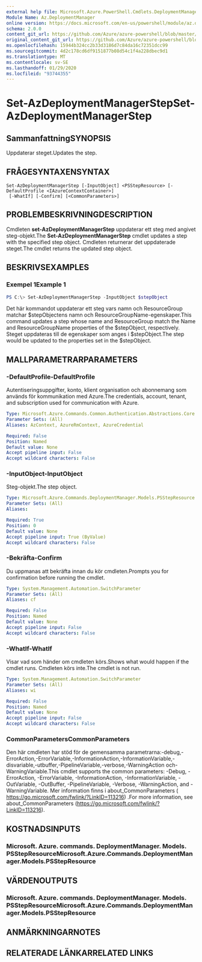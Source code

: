 ```yaml
---
external help file: Microsoft.Azure.PowerShell.Cmdlets.DeploymentManager.dll-Help.xml
Module Name: Az.DeploymentManager
online version: https://docs.microsoft.com/en-us/powershell/module/az.deploymentmanager/set-azdeploymentmanagerstep
schema: 2.0.0
content_git_url: https://github.com/Azure/azure-powershell/blob/master/src/DeploymentManager/DeploymentManager/help/Set-AzDeploymentManagerStep.md
original_content_git_url: https://github.com/Azure/azure-powershell/blob/master/src/DeploymentManager/DeploymentManager/help/Set-AzDeploymentManagerStep.md
ms.openlocfilehash: 15944b324cc2b33d3186d7c84da16c72351dcc99
ms.sourcegitcommit: 4d2c178cd6df9151877b08d54c1f4a228dbec9d1
ms.translationtype: MT
ms.contentlocale: sv-SE
ms.lasthandoff: 01/29/2020
ms.locfileid: "93744355"
---
```

# <span data-ttu-id="320ab-101">Set-AzDeploymentManagerStep</span><span class="sxs-lookup"><span data-stu-id="320ab-101">Set-AzDeploymentManagerStep</span></span>

## <span data-ttu-id="320ab-102">Sammanfattning</span><span class="sxs-lookup"><span data-stu-id="320ab-102">SYNOPSIS</span></span>
<span data-ttu-id="320ab-103">Uppdaterar steget.</span><span class="sxs-lookup"><span data-stu-id="320ab-103">Updates the step.</span></span>

## <span data-ttu-id="320ab-104">FRÅGESYNTAXEN</span><span class="sxs-lookup"><span data-stu-id="320ab-104">SYNTAX</span></span>

```
Set-AzDeploymentManagerStep [-InputObject] <PSStepResource> [-DefaultProfile <IAzureContextContainer>]
 [-WhatIf] [-Confirm] [<CommonParameters>]
```

## <span data-ttu-id="320ab-105">PROBLEMBESKRIVNING</span><span class="sxs-lookup"><span data-stu-id="320ab-105">DESCRIPTION</span></span>
<span data-ttu-id="320ab-106">Cmdleten **set-AzDeploymentManagerStep** uppdaterar ett steg med angivet steg-objekt.</span><span class="sxs-lookup"><span data-stu-id="320ab-106">The **Set-AzDeploymentManagerStep** cmdlet updates a step with the specified step object.</span></span>
<span data-ttu-id="320ab-107">Cmdleten returnerar det uppdaterade steget.</span><span class="sxs-lookup"><span data-stu-id="320ab-107">The cmdlet returns the updated step object.</span></span>

## <span data-ttu-id="320ab-108">BESKRIVS</span><span class="sxs-lookup"><span data-stu-id="320ab-108">EXAMPLES</span></span>

### <span data-ttu-id="320ab-109">Exempel 1</span><span class="sxs-lookup"><span data-stu-id="320ab-109">Example 1</span></span>
```powershell
PS C:\> Set-AzDeploymentManagerStep -InputObject $stepObject
```

<span data-ttu-id="320ab-110">Det här kommandot uppdaterar ett steg vars namn och ResourceGroup matchar $stepObjectens namn och ResourceGroupName-egenskaper.</span><span class="sxs-lookup"><span data-stu-id="320ab-110">This command updates a step whose name and ResourceGroup match the Name and ResourceGroupName properties of the $stepObject, respectively.</span></span>
<span data-ttu-id="320ab-111">Steget uppdateras till de egenskaper som anges i $stepObject.</span><span class="sxs-lookup"><span data-stu-id="320ab-111">The step would be updated to the properties set in the $stepObject.</span></span>

## <span data-ttu-id="320ab-112">MALLPARAMETRAR</span><span class="sxs-lookup"><span data-stu-id="320ab-112">PARAMETERS</span></span>

### <span data-ttu-id="320ab-113">-DefaultProfile</span><span class="sxs-lookup"><span data-stu-id="320ab-113">-DefaultProfile</span></span>
<span data-ttu-id="320ab-114">Autentiseringsuppgifter, konto, klient organisation och abonnemang som används för kommunikation med Azure.</span><span class="sxs-lookup"><span data-stu-id="320ab-114">The credentials, account, tenant, and subscription used for communication with Azure.</span></span>

```yaml
Type: Microsoft.Azure.Commands.Common.Authentication.Abstractions.Core.IAzureContextContainer
Parameter Sets: (All)
Aliases: AzContext, AzureRmContext, AzureCredential

Required: False
Position: Named
Default value: None
Accept pipeline input: False
Accept wildcard characters: False
```

### <span data-ttu-id="320ab-115">-InputObject</span><span class="sxs-lookup"><span data-stu-id="320ab-115">-InputObject</span></span>
<span data-ttu-id="320ab-116">Steg-objekt.</span><span class="sxs-lookup"><span data-stu-id="320ab-116">The step object.</span></span>

```yaml
Type: Microsoft.Azure.Commands.DeploymentManager.Models.PSStepResource
Parameter Sets: (All)
Aliases:

Required: True
Position: 0
Default value: None
Accept pipeline input: True (ByValue)
Accept wildcard characters: False
```

### <span data-ttu-id="320ab-117">-Bekräfta</span><span class="sxs-lookup"><span data-stu-id="320ab-117">-Confirm</span></span>
<span data-ttu-id="320ab-118">Du uppmanas att bekräfta innan du kör cmdleten.</span><span class="sxs-lookup"><span data-stu-id="320ab-118">Prompts you for confirmation before running the cmdlet.</span></span>

```yaml
Type: System.Management.Automation.SwitchParameter
Parameter Sets: (All)
Aliases: cf

Required: False
Position: Named
Default value: None
Accept pipeline input: False
Accept wildcard characters: False
```

### <span data-ttu-id="320ab-119">-WhatIf</span><span class="sxs-lookup"><span data-stu-id="320ab-119">-WhatIf</span></span>
<span data-ttu-id="320ab-120">Visar vad som händer om cmdleten körs.</span><span class="sxs-lookup"><span data-stu-id="320ab-120">Shows what would happen if the cmdlet runs.</span></span>
<span data-ttu-id="320ab-121">Cmdleten körs inte.</span><span class="sxs-lookup"><span data-stu-id="320ab-121">The cmdlet is not run.</span></span>

```yaml
Type: System.Management.Automation.SwitchParameter
Parameter Sets: (All)
Aliases: wi

Required: False
Position: Named
Default value: None
Accept pipeline input: False
Accept wildcard characters: False
```

### <span data-ttu-id="320ab-122">CommonParameters</span><span class="sxs-lookup"><span data-stu-id="320ab-122">CommonParameters</span></span>
<span data-ttu-id="320ab-123">Den här cmdleten har stöd för de gemensamma parametrarna:-debug,-ErrorAction,-ErrorVariable,-InformationAction,-InformationVariable,-disvariable,-utbuffer,-PipelineVariable,-verbose,-WarningAction och-WarningVariable.</span><span class="sxs-lookup"><span data-stu-id="320ab-123">This cmdlet supports the common parameters: -Debug, -ErrorAction, -ErrorVariable, -InformationAction, -InformationVariable, -OutVariable, -OutBuffer, -PipelineVariable, -Verbose, -WarningAction, and -WarningVariable.</span></span> <span data-ttu-id="320ab-124">Mer information finns i about_CommonParameters ( https://go.microsoft.com/fwlink/?LinkID=113216) .</span><span class="sxs-lookup"><span data-stu-id="320ab-124">For more information, see about_CommonParameters (https://go.microsoft.com/fwlink/?LinkID=113216).</span></span>

## <span data-ttu-id="320ab-125">KOSTNADS</span><span class="sxs-lookup"><span data-stu-id="320ab-125">INPUTS</span></span>

### <span data-ttu-id="320ab-126">Microsoft. Azure. commands. DeploymentManager. Models. PSStepResource</span><span class="sxs-lookup"><span data-stu-id="320ab-126">Microsoft.Azure.Commands.DeploymentManager.Models.PSStepResource</span></span>

## <span data-ttu-id="320ab-127">VÄRDEN</span><span class="sxs-lookup"><span data-stu-id="320ab-127">OUTPUTS</span></span>

### <span data-ttu-id="320ab-128">Microsoft. Azure. commands. DeploymentManager. Models. PSStepResource</span><span class="sxs-lookup"><span data-stu-id="320ab-128">Microsoft.Azure.Commands.DeploymentManager.Models.PSStepResource</span></span>

## <span data-ttu-id="320ab-129">ANMÄRKNINGAR</span><span class="sxs-lookup"><span data-stu-id="320ab-129">NOTES</span></span>

## <span data-ttu-id="320ab-130">RELATERADE LÄNKAR</span><span class="sxs-lookup"><span data-stu-id="320ab-130">RELATED LINKS</span></span>
